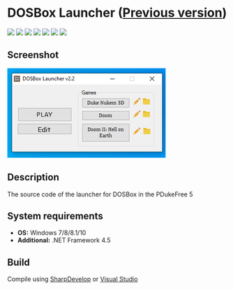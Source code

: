 # DOSBox Launcher ([Previous version](https://github.com/Zalexanninev15/dosbox-launcher))

[![](https://img.shields.io/badge/OS-Windows-informational?logo=windows)](https://github.com/Zalexanninev15/dosbox-launcher-next)
[![](https://img.shields.io/badge/release-v2.2-blue)](https://github.com/Zalexanninev15/dosbox-launcher-next/tree/master/Source)
[![](https://img.shields.io/github/last-commit/Zalexanninev15/dosbox-launcher-next)](https://github.com/Zalexanninev15/dosbox-launcher-next/commits/master)
[![](https://img.shields.io/github/stars/Zalexanninev15/dosbox-launcher-next.svg)](https://github.com/Zalexanninev15/RunAdminCMD/stargazers)
[![](https://img.shields.io/badge/license-GPLv3-ligthgreen.svg)](LICENSE)
[![](https://img.shields.io/badge/donate-QIWI-FF8C00.svg)](https://qiwi.com/n/ZALEXANNINEV15)
[![](https://img.shields.io/badge/donate-YooMoney-8B3FFD.svg)](https://yoomoney.ru/to/410015106319420)

## Screenshot
![Screenshot](https://github.com/Zalexanninev15/dosbox-launcher-next/blob/master/Screenshot.png)

## Description
The source code of the launcher for DOSBox in the PDukeFree 5

## System requirements
* **OS:** Windows 7/8/8.1/10
* **Additional:** .NET Framework 4.5

## Build
Compile using [SharpDevelop](https://sourceforge.net/projects/sharpdevelop) or [Visual Studio](https://visualstudio.microsoft.com/vs)
